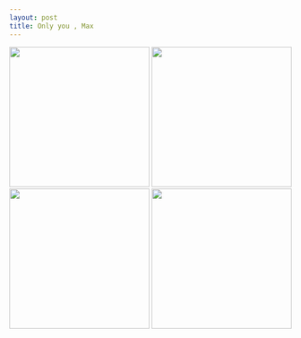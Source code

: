 ```yaml
---
layout: post
title: Only you , Max
---
```

<img src="http://pic.yupoo.com/wsyanligang_v/CRm8eppG/iHOfk.gif" height=250>

<img src="http://pic.yupoo.com/wsyanligang_v/CRm91KQ2/pNioG.jpg" height=250>

<img src="http://pic.yupoo.com/wsyanligang_v/CRm92mXq/XN3Ho.jpg" height=250>

<img src="http://pic.yupoo.com/wsyanligang_v/CRm9QIR5/zxpuJ.jpg" height=250>



